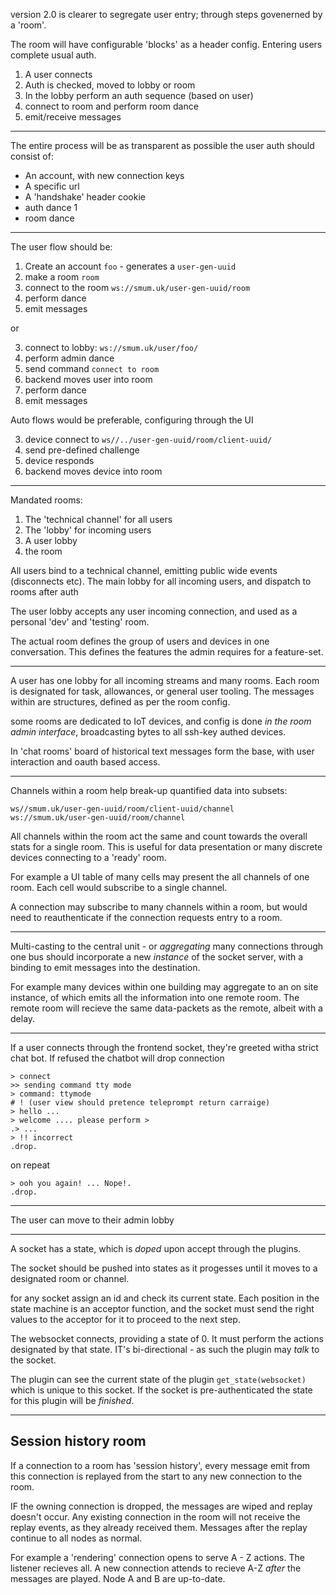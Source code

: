 

version 2.0 is clearer to segregate user entry; through steps govenerned by a 'room'.

The room will have configurable 'blocks' as a header config. Entering users complete usual auth.


1. A user connects
2. Auth is checked, moved to lobby or room
3. In the lobby perform an auth sequence (based on user)
4. connect to room and perform room dance
5. emit/receive messages

---

The entire process will be as transparent as possible the user auth should consist of:

+ An account, with new connection keys
+ A specific url
+ A 'handshake' header cookie
+ auth dance 1
+ room dance

---

The user flow should be:

1. Create an account `foo` - generates a `user-gen-uuid`
2. make a room `room`
3. connect to the room `ws://smum.uk/user-gen-uuid/room`
4. perform dance
5. emit messages

or

3. connect to lobby: `ws://smum.uk/user/foo/`
4. perform admin dance
5. send command `connect to room`
6. backend moves user into room
7. perform dance
8. emit messages

Auto flows would be preferable, configuring through the UI

3. device connect to `ws//../user-gen-uuid/room/client-uuid/`
4. send pre-defined challenge
5. device responds
6. backend moves device into room

---

Mandated rooms:

1. The 'technical channel' for all users
2. The 'lobby' for incoming users
3. A user lobby
4. the room

All users bind to a technical channel, emitting public wide events (disconnects etc).
The main lobby for all incoming users, and dispatch to rooms after auth

The user lobby accepts any user incoming connection, and used as a personal 'dev' and 'testing' room.

The actual room defines the group of users and devices in one conversation. This defines the features the admin requires for a feature-set.

---

A user has one lobby for all incoming streams and many rooms. Each room is designated for task, allowances, or general user tooling. The messages within are structures, defined as per the room config.

some rooms are dedicated to IoT devices, and config is done _in the room admin interface_, broadcasting bytes to all ssh-key authed devices.

In 'chat rooms' board of historical text messages form the base, with user interaction and oauth based access.


---

Channels within a room help break-up quantified data into subsets:

    ws//smum.uk/user-gen-uuid/room/client-uuid/channel
    ws://smum.uk/user-gen-uuid/room/channel

All channels within the room act the same and count towards the overall stats for a single room. This is useful for data presentation or many discrete devices connecting to a 'ready' room.

For example a UI table of many cells may present the all channels of one room. Each cell would subscribe to a single channel.

A connection may subscribe to many channels within a room, but would need to reauthenticate if the connection requests entry to a room.

---

Multi-casting to the central unit - or _aggregating_ many connections through one bus should incorporate a new _instance_ of the socket server, with a binding to emit messages into the destination.

For example many devices within one building may aggregate to an on site instance, of which emits all the information into one remote room. The remote room will recieve the same data-packets as the remote, albeit with a delay.



---

If a user connects through the frontend socket, they're greeted witha strict chat bot. If refused the chatbot will drop connection

    > connect
    >> sending command tty mode
    > command: ttymode
    # ! (user view should pretence teleprompt return carraige)
    > hello ...
    > welcome .... please perform >
    .> ...
    > !! incorrect
    .drop.

on repeat

    > ooh you again! ... Nope!.
    .drop.

---

The user can move to their admin lobby


---

A socket has a state, which is _doped_ upon accept through the plugins.

The socket should be pushed into states as it progesses until it moves to a designated room or channel.

for any socket assign an id and check its current state. Each position in the state machine is an acceptor function, and the socket must send the right values to the acceptor for it to proceed to the next step.

The websocket connects, providing a state of 0. It must perform the actions designated by that state. IT's bi-directional - as such the plugin may _talk_ to the socket.

The plugin can see the current state of the plugin `get_state(websocket)` which is unique to this socket. If the socket is pre-authenticated the state for this plugin will be _finished_.


---

## Session history room

If a connection to a room has 'session history', every message emit from this connection is replayed from the start to any new connection to the room.

IF the owning connection is dropped, the messages are wiped and replay doesn't occur.
Any existing connection in the room will not receive the replay events, as they already received them. Messages after the replay continue to all nodes as normal.

For example a 'rendering' connection opens to serve A - Z actions. The listener recieves all. A new connection attends to recieve A-Z _after_ the messages are played. Node A and B are up-to-date.
